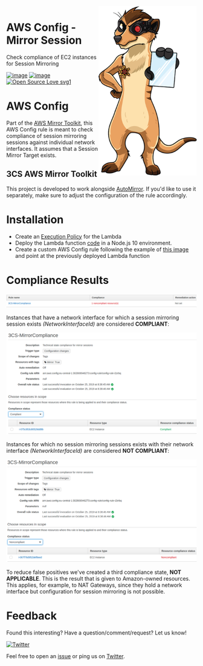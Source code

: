 <img align="right" width="260" height="447" src="https://github.com/3CORESec/AWS-MIRROR-TOOLKIT/raw/master/assets/imgs/mirror-officer-mascot-small.png">

# AWS Config - Mirror Session
Check compliance of EC2 instances for Session Mirroring

[![image](https://img.shields.io/badge/ConfigMirrorSession-0.1-GREEN)](#)
[![image](https://img.shields.io/badge/BuiltOn-AWS-orange)](#)
[![Open Source Love svg1](https://badges.frapsoft.com/os/v1/open-source.svg?v=103)](https://github.com/ellerbrock/open-source-badges/)

# AWS Config
Part of the [AWS Mirror Toolkit](https://github.com/3CORESec/aws-mirror-toolkit), this AWS Config rule is meant to check compliance of session mirroring sessions against individual network interfaces. It assumes that a Session Mirror Target exists.

## 3CS AWS Mirror Toolkit
This project is developed to work alongside [AutoMirror](https://github.com/3CORESec/AWS-AutoMirror). If you'd like to use it separately, make sure to adjust the configuration of the rule accordingly. 

# Installation

* Create an [Execution Policy](./IAM/Lambda-ExecutionRole-Policy.json) for the Lambda
* Deploy the Lambda function [code](./Code/index.js) in a Node.js 10 environment.
* Create a custom AWS Config rule following the example of [this image](./Imgs/ConfigConfig.png) and point at the previously deployed Lambda function

# Compliance Results

![overview](./Imgs/ConfigOverview.png)

Instances that have a network interface for which a session mirroring session exists *(NetworkInterfaceId)* are considered **COMPLIANT**:

![compliant](./Imgs/OK.png)

Instances for which no session mirroring sessions exists with their network interface *(NetworkInterfaceId)* are considered **NOT COMPLIANT**:

![not-compliant](./Imgs/NOK.png)

To reduce false positives we've created a third compliance state, **NOT APPLICABLE**. This is the result that is given to Amazon-owned resources. This applies, for example, to NAT Gateways, since they hold a network interface but configuration for session mirroring is not possible.

# Feedback
Found this interesting? Have a question/comment/request? Let us know! 

[![Twitter](https://img.shields.io/twitter/follow/3CORESec.svg?style=social&label=Follow)](https://twitter.com/3CORESec)

Feel free to open an [issue](https://github.com/3CORESec/aws-config-mirrorsession/issues) or ping us on [Twitter](https://twitter.com/3CORESec).
